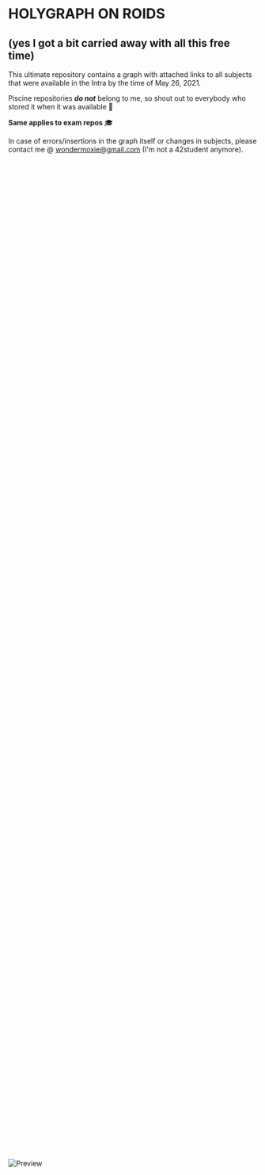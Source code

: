 # HOLYGRAPH ON ROIDS

 (yes I got a bit carried away with all this free time)
-------------------------------------------------------
This ultimate repository contains a graph with attached links to all subjects that were available in the Intra by the time of May 26, 2021.

Piscine repositories ***do not*** belong to me, so shout out to everybody who stored it when it was available 🗿

**Same applies to exam repos** 🎓

In case of errors/insertions in the graph itself or changes in subjects, please contact me @ wondermoxie@gmail.com (I'm not a 42student anymore).

<object data-file="https://drive.google.com/file/d/17Y7OfDbDkEBdIwHcxu-3vZopAY9LvP8K/view?usp=sharing" type="application/pdf" width="1500" height="2000">
    <embed src="">
    <p>Interactive graph (with clickable links) is avalaible here: <a href="https://drive.google.com/file/d/17Y7OfDbDkEBdIwHcxu-3vZopAY9LvP8K/view?usp=sharing">View PDF</a>.</p>
    </embed>
</object>

![Preview](https://user-images.githubusercontent.com/70947106/119823953-0e8ca100-befe-11eb-9db7-51f353a83b9f.png)
